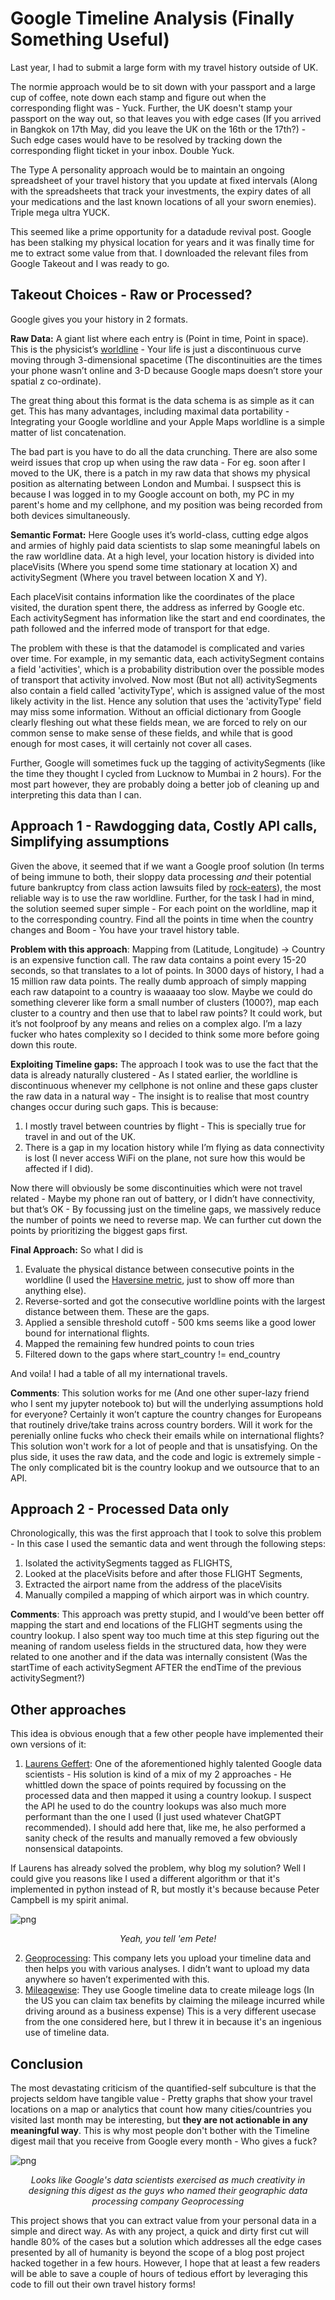 # Google Timeline Analysis (Finally Something Useful)

Last year, I had to submit a large form with my travel history outside of UK. 

The normie approach would be to sit down with your passport and a large cup of coffee, note down each stamp and figure out when the corresponding flight was - Yuck. Further, the UK doesn't stamp your passport on the way out, so that leaves you with edge cases (If you arrived in Bangkok on 17th May, did you leave the UK on the 16th or the 17th?) - Such edge cases would have to be resolved by tracking down the corresponding flight ticket in your inbox. Double Yuck.

The Type A personality approach would be to maintain an ongoing spreadsheet of your travel history that you update at fixed intervals (Along with the spreadsheets that track your investments, the expiry dates of all your medications and the last known locations of all your sworn enemies). Triple mega ultra YUCK.

This seemed like a prime opportunity for a datadude revival post. Google has been stalking my physical location for years and it was finally time for me to extract some value from that. I downloaded the relevant files from Google Takeout and I was ready to go. 

## Takeout Choices - Raw or Processed?

Google gives you your history in 2 formats. 

**Raw Data:** A giant list where each entry is (Point in time, Point in space). This is the physicist’s [worldline](https://en.wikipedia.org/wiki/World_line) - Your life is just a discontinuous curve moving through 3-dimensional spacetime (The discontinuities are the times your phone wasn’t online and 3-D because Google maps doesn’t store your spatial z co-ordinate). 

The great thing about this format is the data schema is as simple as it can get. This has many advantages, including maximal data portability - Integrating your Google worldline and your Apple Maps worldline is a simple matter of list concatenation. 

The bad part is you have to do all the data crunching. There are also some weird issues that crop up when using the raw data - For eg. soon after I moved to the UK, there is a patch in my raw data that shows my physical position as alternating between London and Mumbai. I suspsect this is because I was logged in to my Google account on both, my PC in my parent's home and my cellphone, and my position was being recorded from both devices simultaneously. 

**Semantic Format:** Here Google uses it’s world-class, cutting edge algos and armies of highly paid data scientists to slap some meaningful labels on the raw worldline data. At a high level, your location history is divided into placeVisits (Where you spend some time stationary at location X) and activitySegment (Where you travel between location X and Y). 

Each placeVisit contains information like the coordinates of the place visited, the duration spent there, the address as inferred by Google etc. Each activitySegment has information like the start and end coordinates, the path followed and the inferred mode of transport for that edge. 

The problem with these is that the datamodel is complicated and varies over time. For example, in my semantic data, each activitySegment contains a field 'activities', which is a probability distribution over the possible modes of transport that activity involved. Now most (But not all) activitySegments also contain a field called 'activityType', which is assigned value of the most likely activity in the list. Hence any solution that uses the 'activityType' field may miss some information. Without an official dictionary from Google clearly fleshing out what these fields mean, we are forced to rely on our common sense to make sense of these fields, and while that is good enough for most cases, it will certainly not cover all cases. 

Further, Google will sometimes fuck up the tagging of activitySegments (like the time they thought I cycled from Lucknow to Mumbai in 2 hours). For the most part however, they are probably doing a better job of cleaning up and interpreting this data than I can.

## Approach 1 - Rawdogging data, Costly API calls, Simplifying assumptions

Given the above, it seemed that if we want a Google proof solution (In terms of being immune to both, their sloppy data processing _and_ their potential future bankruptcy from class action lawsuits filed by [rock-eaters](https://www.reddit.com/r/google/comments/1cziil6/a_rock_a_day_keeps_the_doctor_away/)), the most reliable way is to use the raw worldline. Further, for the task I had in mind, the solution seemed super simple - For each point on the worldline, map it to the corresponding country. Find all the points in time when the country changes and Boom - You have your travel history table. 

**Problem with this approach**: Mapping from (Latitude, Longitude) → Country is an expensive function call. The raw data contains a point every 15-20 seconds, so that translates to a lot of points.  In 3000 days of history, I had a 15 million raw data points. The really dumb approach of simply mapping each raw datapoint to a country is waaaaay too slow. Maybe we could do something cleverer like form a small number of clusters (1000?), map each cluster to a country and then use that to label raw points? It could work, but it’s not foolproof by any means and relies on a complex algo. I’m a lazy fucker who hates complexity so I decided to think some more before going down this route.

**Exploiting Timeline gaps:** The approach I took was to use the fact that the data is already naturally clustered - As I stated earlier, the worldline is discontinuous whenever my cellphone is not online and these gaps cluster the raw data in a natural way - The insight is to realise that most country changes occur during such gaps. This is because:

1. I mostly travel between countries by flight - This is specially true for travel in and out of the UK.
2. There is a gap in my location history while I’m flying as data connectivity is lost (I never access WiFi on the plane, not sure how this would be affected if I did).

Now there will obviously be some discontinuities which were not travel related - Maybe my phone ran out of battery, or I didn’t have connectivity, but that’s OK - By focussing just on the timeline gaps, we massively reduce the number of points we need to reverse map. We can further cut down the points by prioritizing the biggest gaps first.

**Final Approach:** So what I did is 
1. Evaluate the physical distance between consecutive points in the worldline (I used the [Haversine metric](https://en.wikipedia.org/wiki/Haversine_formula), just to show off more than anything else). 
2. Reverse-sorted and got the consecutive worldline points with the largest distance between them. These are the gaps.  
3. Applied a sensible threshold cutoff - 500 kms seems like a good lower bound for international flights. 
4. Mapped the remaining few hundred points to coun
tries
5. Filtered down to the gaps where start_country != end_country 

And voila! I had a table of all my international travels.

**Comments**: This solution works for me (And one other super-lazy friend who I sent my jupyter notebook to) but will the underlying assumptions hold for everyone? Certainly it won’t capture the country changes for Europeans that routinely drive/take trains across country borders. Will it work for the perenially online fucks who check their emails while on international flights? This solution won't work for a lot of people and that is unsatisfying. On the plus side, it uses the raw data, and the code and logic is extremely simple - The only complicated bit is the country lookup and we outsource that to an API.

## Approach 2 - Processed Data only 

Chronologically, this was the first approach that I took to solve this problem - In this case I used the semantic data and went through the following steps: 

1. Isolated the activitySegments tagged as FLIGHTS, 
2. Looked at the placeVisits before and after those FLIGHT Segments, 
3. Extracted the airport name from the address of the placeVisits
4. Manually compiled a mapping of which airport was in which country.

**Comments**: This approach was pretty stupid, and I would’ve been better off mapping the start and end locations of the FLIGHT segments using the country lookup. I also spent way too much time at this step figuring out the meaning of random useless fields in the structured data, how they were related to one another and if the data was internally consistent (Was the startTime of each activitySegment AFTER the endTime of the previous activitySegment?)

## Other approaches

This idea is obvious enough that a few other people have implemented their own versions of it:

1. [Laurens Geffert](https://janlauge.github.io/2021/google_timeline_travel_history/): One of the aforementioned highly talented Google data scientists - His solution is kind of a mix of my 2 approaches - He whittled down the space of points required by focussing on the processed data and then mapped it using a country lookup. I suspect the API he used to do the country lookups was also much more performant than the one I used (I just used whatever ChatGPT recommended). I should add here that, like me, he also performed a sanity check of the results and manually removed a few obviously nonsensical datapoints. 

If Laurens has already solved the problem, why blog my solution?  Well I could give you reasons like I used a different algorithm or that it's implemented in python instead of R, but mostly it's because because Peter Campbell is my spirit animal. 

![png](/images/2024-05-26/campbell.png)
<p style="text-align: center;">
<i>Yeah, you tell 'em Pete!</i>
</p>

2. [Geoprocessing](https://geoprocessing.online/): This company lets you upload your timeline data and then helps you with various analyses. I didn’t want to upload my data anywhere so haven’t experimented with this.
3. [Mileagewise](https://www.mileagewise.com/): They use Google timeline data to create mileage logs (In the US you can claim tax benefits by claiming the mileage incurred while driving around as a business expense) This is a very different usecase from the one considered here, but I threw it in because it's an ingenious use of timeline data.

## Conclusion

The most devastating criticism of the quantified-self subculture is that the projects seldom have tangible value - Pretty graphs that show your travel locations on a map or analytics that count how many cities/countries you visited last month may be interesting, but **they are not actionable in any meaningful way**. This is why most people don't bother with the Timeline digest mail that you receive from Google every month - Who gives a fuck?

![png](/images/2024-05-26/timeline_digest.PNG)

<p style="text-align: center;">
<i>Looks like Google's data scientists exercised as much creativity in designing this digest as the guys who named their geographic data processing company Geoprocessing</i>
</p>

This project shows that you can extract value from your personal data in a simple and direct way. As with any project, a quick and dirty first cut will handle 80% of the cases  but a solution which addresses all the edge cases presented by all of humanity is beyond the scope of a blog post project hacked together in a few hours. However, I hope that at least a few readers will be able to save a couple of hours of tedious effort by leveraging this code to fill out their own travel history forms!


